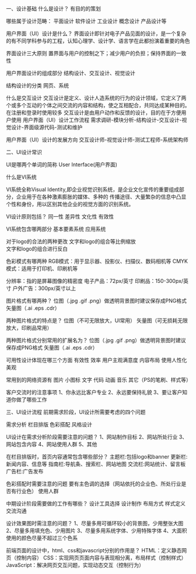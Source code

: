一、设计基础
什么是设计？
有目的的策划

哪些属于设计范畴：
平面设计 软件设计 工业设计 概念设计 产品设计等

用户界面（UI）设计是什么？
界面设计即针对电子产品见面的设计，是一个复杂的有不同学科参与的工程，认知心理学、设计学、语言学在此都扮演着重要的角色

界面设计三大原则
置界面与用户的控制之下；减少用户的负担；保持界面的一致性

用户界面设计的组成部分
结构设计、交互设计、视觉设计

结构设计的分类
网页、系统

什么是交互设计
交互设计是定义、设计人造系统的行为的设计领域，它定义了两个或多个互动的个体之间交流的内容和结构，使之互相配合，共同达成某种目的。
在注册和登录时使用较多
交互设计是由用户动作和反馈的设计，目的在于方便用户使用
用户界面（UI）设计工作流程
需求调研-模块分析-结构设计-交互设计-视觉设计-界面级源代码-测试和维护

用户界面（UI）设计的发展方向
交互设计师-视觉设计师-测试工程师-系统架构师

二、UI设计常识

UI是哪两个单词的简称
User Interface(用户界面)

什么是VI系统

VI系统全称Visual Identity,即企业视觉识别系统，是企业文化宣传的重要组成部分，企业用于在各种激素膨胀的媒体、多种的
传播途径、大量繁杂的信息中凸显个性和身份，用以区别其他企业的视觉方面的识别系统。

VI设计原则包括？
同一性 差异性 文化性 有效性

VI系统包含哪两部分
基本要素系统 应用系统

对于logo的合法的两种更改
文字和logo的组合等比例缩放  
文字和logo的组合进行反白  

色彩模式有哪两种
RGB模式：用于显示器、投影仪、扫描仪、数码相机等
CMYK模式：适用于打印机、印刷机等                                                             

分辨率：指的是屏幕图像的精密度
电子产品：72px/英寸
印刷品：150-300px/英寸
户外广告：300px/英寸以上

图片格式有哪两种？
位图（.jpg .gif .png）做透明背景图时建议保存成PNG格式
矢量图（.ai .eps .cdr）

两种图片格式的特点是？
位图（不可无限放大，UI常用）
矢量图（可无损耗无限放大，印刷品常用）

两种图片格式分别常用的扩展名为？
位图（.jpg .gif .png）做透明背景图时建议保存成PNG格式
矢量图（.ai .eps .cdr）

可用性设计体现在哪三个方面
有效性 效率 用户主观满意度
内容布局 使用人性化 美观

常用到的网络资源有
图片 小图标 文字 代码 动画 音乐 其它（PS的笔刷、样式等）

客户交流时的注意事项
1、你永远比客户专业
2、永远要保持礼貌
3、要让客户知道你做了哪些工作

三、UI设计流程
前期需求阶段，UI设计所需要考虑的四个问题

需求分析
栏目排版
色彩搭配
风格设计

UI设计在需求分析阶段需要注意的问题？
1、网站制作目标
2、网站所处行业
3、网站包含内容
4、网站使用人群
5、其他

在栏目排版时，首页内容通常包含哪些部分？
主题栏:包括logo和banner 
更新栏:新闻内容、信息等
指南栏:导航条、搜索栏、网站地图
交流栏:网站统计、留言板 
广告栏:广告发布

色彩搭配时需要注意的问题
要有主色调的选择（网站依托的企业色、所处行业是否有行业色）
使用人群

中期设计阶段需要做的工作有哪些？
设计工具选择
设计制作
布局方式
样式定义
交流沟通

设计效果图时需注意的问题？
1、尽量多用可循环较小的背景图，少用整张大图
2、尽量多用填充色、少用图片
3、尽量多用系统字体、少用特殊字体
4、大面积使用的颜色尽量不超过三个色系

前端页面的设计中，html、css和javascript分别的作用是？
HTML：定义静态网页（控制内容）
CSS：实现网页页面内容与表现相分离，布局样式（控制样式）
JavaScript：解决网页交互问题，实现动态交互（控制行为）
